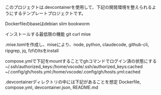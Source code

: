 このプロジェクトは.devcontainerを使用して、下記の開発環境を整えられるようにするテンプレートプロジェクトです。

Dockerfileのbaseはdebian slim bookworm

インストールする最低限の機能
git
curl
mise

.mise.tomlを作成し、miseにより、node, python, claudecode, github-cli, ripgrep, jq, fzfのltsをinstall

compose.ymlで下記をmountすることでghコマンドでログイン済の状態にする
~/.ssh/authorized_keys:/home/vscode/.ssh/authorized_keys:cached
~/.config/gh/hosts.yml:/home/vscode/.config/gh/hosts.yml:cached

.devcontainerディレクトリの中には下記があることを想定
Dockerfile, compose.yml, devcontainer.json, README.md
